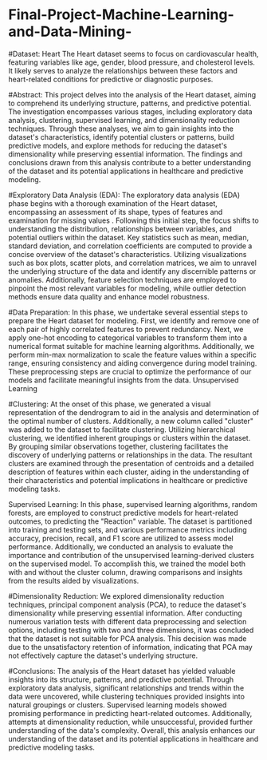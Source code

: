# Final-Project-Machine-Learning-and-Data-Mining-

#Dataset: Heart
The Heart dataset seems to focus on cardiovascular health, featuring variables like age, gender, blood pressure, and cholesterol levels. It likely serves to analyze the relationships between these factors and heart-related conditions for predictive or diagnostic purposes.

#Abstract:
This project delves into the analysis of the Heart dataset, aiming to comprehend its underlying structure, patterns, and predictive potential. The investigation encompasses various stages, including exploratory data analysis, clustering, supervised learning, and dimensionality reduction techniques. Through these analyses, we aim to gain insights into the dataset's characteristics, identify potential clusters or patterns, build predictive models, and explore methods for reducing the dataset's dimensionality while preserving essential information. The findings and conclusions drawn from this analysis contribute to a better understanding of the dataset and its potential applications in healthcare and predictive modeling.

#Exploratory Data Analysis (EDA):
The exploratory data analysis (EDA) phase begins with a thorough examination of the Heart dataset, encompassing an assessment of its shape, types of features and examination for missing values . Following this initial step, the focus shifts to understanding the distribution, relationships between variables, and potential outliers within the dataset. Key statistics such as mean, median, standard deviation, and correlation coefficients are computed to provide a concise overview of the dataset's characteristics. Utilizing visualizations such as box plots, scatter plots, and correlation matrices, we aim to unravel the underlying structure of the data and identify any discernible patterns or anomalies. Additionally, feature selection techniques are employed to pinpoint the most relevant variables for modeling, while outlier detection methods ensure data quality and enhance model robustness.

#Data Preparation:
In this phase, we undertake several essential steps to prepare the Heart dataset for modeling. First, we identify and remove one of each pair of highly correlated features to prevent redundancy. Next, we apply one-hot encoding to categorical variables to transform them into a numerical format suitable for machine learning algorithms. Additionally, we perform min-max normalization to scale the feature values within a specific range, ensuring consistency and aiding convergence during model training. These preprocessing steps are crucial to optimize the performance of our models and facilitate meaningful insights from the data.
Unsupervised Learning

#Clustering:
At the onset of this phase, we generated a visual representation of the dendrogram to aid in the analysis and determination of the optimal number of clusters. Additionally, a new column called "cluster" was added to the dataset to facilitate clustering. Utilizing hierarchical clustering, we identified inherent groupings or clusters within the dataset. By grouping similar observations together, clustering facilitates the discovery of underlying patterns or relationships in the data. The resultant clusters are examined through the presentation of centroids and a detailed description of features within each cluster, aiding in the understanding of their characteristics and potential implications in healthcare or predictive modeling tasks.

Supervised Learning: In this phase, supervised learning algorithms, random forests, are employed to construct predictive models for heart-related outcomes, to predicting the "Reaction" variable. The dataset is partitioned into training and testing sets, and various performance metrics including accuracy, precision, recall, and F1 score are utilized to assess model performance. Additionally, we conducted an analysis to evaluate the importance and contribution of the unsupervised learning-derived clusters on the supervised model. To accomplish this, we trained the model both with and without the cluster column, drawing comparisons and insights from the results aided by visualizations.

#Dimensionality Reduction:
We explored dimensionality reduction techniques, principal component analysis (PCA), to reduce the dataset's dimensionality while preserving essential information. After conducting numerous variation tests with different data preprocessing and selection options, including testing with two and three dimensions, it was concluded that the dataset is not suitable for PCA analysis. This decision was made due to the unsatisfactory retention of information, indicating that PCA may not effectively capture the dataset's underlying structure.


#Conclusions:
The analysis of the Heart dataset has yielded valuable insights into its structure, patterns, and predictive potential. Through exploratory data analysis, significant relationships and trends within the data were uncovered, while clustering techniques provided insights into natural groupings or clusters. Supervised learning models showed promising performance in predicting heart-related outcomes. Additionally, attempts at dimensionality reduction, while unsuccessful, provided further understanding of the data's complexity. Overall, this analysis enhances our understanding of the dataset and its potential applications in healthcare and predictive modeling tasks.
